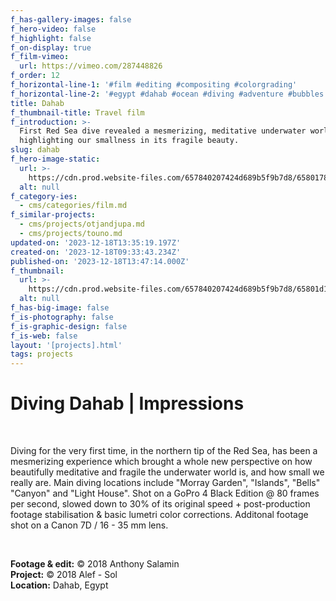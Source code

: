 ```yaml
---
f_has-gallery-images: false
f_hero-video: false
f_highlight: false
f_on-display: true
f_film-vimeo:
  url: https://vimeo.com/287448826
f_order: 12
f_horizontal-line-1: '#film #editing #compositing #colorgrading'
f_horizontal-line-2: '#egypt #dahab #ocean #diving #adventure #bubbles'
title: Dahab
f_thumbnail-title: Travel film
f_introduction: >-
  First Red Sea dive revealed a mesmerizing, meditative underwater world,
  highlighting our smallness in its fragile beauty.
slug: dahab
f_hero-image-static:
  url: >-
    https://cdn.prod.website-files.com/657840207424d689b5f9b7d8/6580178ada303a85acdf3d67_cover.webp
  alt: null
f_category-ies:
  - cms/categories/film.md
f_similar-projects:
  - cms/projects/otjandjupa.md
  - cms/projects/touno.md
updated-on: '2023-12-18T13:35:19.197Z'
created-on: '2023-12-18T09:33:43.234Z'
published-on: '2023-12-18T13:47:14.000Z'
f_thumbnail:
  url: >-
    https://cdn.prod.website-files.com/657840207424d689b5f9b7d8/65801d11aafdc45e6534f19f_thumbnail.jpg
  alt: null
f_has-big-image: false
f_is-photography: false
f_is-graphic-design: false
f_is-web: false
layout: '[projects].html'
tags: projects
---
```


Diving Dahab | Impressions
==========================

‍

Diving for the very first time, in the northern tip of the Red Sea, has been a mesmerizing experience which brought a whole new perspective on how beautifully meditative and fragile the underwater world is, and how small we really are. Main diving locations include "Morray Garden", "Islands", "Bells" "Canyon" and "Light House". Shot on a GoPro 4 Black Edition @ 80 frames per second, slowed down to 30% of its original speed + post-production footage stabilisation & basic lumetri color corrections. Additonal footage shot on a Canon 7D / 16 - 35 mm lens.

‍  

**Footage & edit:** © 2018 Anthony Salamin  
**Project:** © 2018 Alef - Sol  
**Location:** Dahab, Egypt
